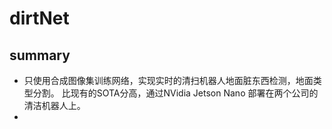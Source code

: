 # dirtNet

## summary
- 只使用合成图像集训练网络，实现实时的清扫机器人地面脏东西检测，地面类型分割。
比现有的SOTA分高，通过NVidia Jetson Nano 部署在两个公司的清洁机器人上。
- 
